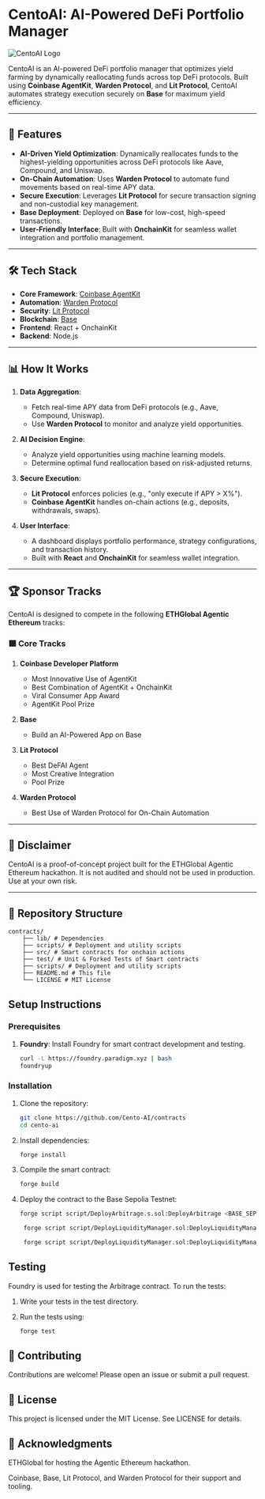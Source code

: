 # CentoAI: AI-Powered DeFi Portfolio Manager

![CentoAI Logo](https://via.placeholder.com/150) <!-- Replace with logo -->

CentoAI is an AI-powered DeFi portfolio manager that optimizes yield farming by dynamically reallocating funds across top DeFi protocols. Built using **Coinbase AgentKit**, **Warden Protocol**, and **Lit Protocol**, CentoAI automates strategy execution securely on **Base** for maximum yield efficiency.

---

## 🚀 Features

- **AI-Driven Yield Optimization**: Dynamically reallocates funds to the highest-yielding opportunities across DeFi protocols like Aave, Compound, and Uniswap.
- **On-Chain Automation**: Uses **Warden Protocol** to automate fund movements based on real-time APY data.
- **Secure Execution**: Leverages **Lit Protocol** for secure transaction signing and non-custodial key management.
- **Base Deployment**: Deployed on **Base** for low-cost, high-speed transactions.
- **User-Friendly Interface**: Built with **OnchainKit** for seamless wallet integration and portfolio management.

---

## 🛠️ Tech Stack

- **Core Framework**: [Coinbase AgentKit](https://developer.coinbase.com/agentkit)
- **Automation**: [Warden Protocol](https://wardenprotocol.org)
- **Security**: [Lit Protocol](https://litprotocol.com)
- **Blockchain**: [Base](https://base.org)
- **Frontend**: React + OnchainKit
- **Backend**: Node.js

---

## 📊 How It Works

1. **Data Aggregation**:  
   - Fetch real-time APY data from DeFi protocols (e.g., Aave, Compound, Uniswap).  
   - Use **Warden Protocol** to monitor and analyze yield opportunities.

2. **AI Decision Engine**:  
   - Analyze yield opportunities using machine learning models.  
   - Determine optimal fund reallocation based on risk-adjusted returns.

3. **Secure Execution**:  
   - **Lit Protocol** enforces policies (e.g., "only execute if APY > X%").  
   - **Coinbase AgentKit** handles on-chain actions (e.g., deposits, withdrawals, swaps).

4. **User Interface**:  
   - A dashboard displays portfolio performance, strategy configurations, and transaction history.  
   - Built with **React** and **OnchainKit** for seamless wallet integration.

---

## 🏆 Sponsor Tracks

CentoAI is designed to compete in the following **ETHGlobal Agentic Ethereum** tracks:

### 🟩 Core Tracks
1. **Coinbase Developer Platform**  
   - Most Innovative Use of AgentKit  
   - Best Combination of AgentKit + OnchainKit  
   - Viral Consumer App Award  
   - AgentKit Pool Prize  

2. **Base**  
   - Build an AI-Powered App on Base  

3. **Lit Protocol**  
   - Best DeFAI Agent  
   - Most Creative Integration  
   - Pool Prize  

4. **Warden Protocol**  
   - Best Use of Warden Protocol for On-Chain Automation  

---

## 🚨 Disclaimer

CentoAI is a proof-of-concept project built for the ETHGlobal Agentic Ethereum hackathon. It is not audited and should not be used in production. Use at your own risk.

---

## 📂 Repository Structure
```
contracts/
    ├── lib/ # Dependencies
    ├── scripts/ # Deployment and utility scripts
    ├── src/ # Smart contracts for onchain actions
    ├── test/ # Unit & Forked Tests of Smart contracts
    ├── scripts/ # Deployment and utility scripts
    ├── README.md # This file
    └── LICENSE # MIT License
```

## Setup Instructions

### Prerequisites

1. **Foundry**: Install Foundry for smart contract development and testing.
   ```bash
   curl -L https://foundry.paradigm.xyz | bash
   foundryup
   ```

### Installation

1. Clone the repository:
   ```bash
   git clone https://github.com/Cento-AI/contracts
   cd cento-ai
   ```

2. Install dependencies:
    ```bash
    forge install
    ```

3. Compile the smart contract:
    ```bash
    forge build
    ```

4. Deploy the contract to the Base Sepolia Testnet:
    ```bash
    forge script script/DeployArbitrage.s.sol:DeployArbitrage <BASE_SEPOLIA_RPC_URL> --private-key <PRIVATE_KEY> --broadcast --verify --verifier blockscout --verifier-url https://base-sepolia.blockscout.com/api/
    ```
   ```bash
    forge script script/DeployLiquidityManager.sol:DeployLiquidityManager <BASE_SEPOLIA_RPC_URL> --private-key <PRIVATE_KEY> --broadcast --verify --verifier blockscout --verifier-url https://base-sepolia.blockscout.com/api/
    ```
   ```bash
    forge script script/DeployLiquidityManager.sol:DeployLiquidityManager <BASE_SEPOLIA_RPC_URL> --private-key <PRIVATE_KEY> --broadcast --verify --verifier blockscout --verifier-url https://base-sepolia.blockscout.com/api/
    ```

## Testing
Foundry is used for testing the Arbitrage contract. To run the tests:

1. Write your tests in the test directory.

2. Run the tests using:
    ```bash
    forge test
    ```

## 🤝 Contributing
Contributions are welcome! Please open an issue or submit a pull request.

## 📄 License
This project is licensed under the MIT License. See LICENSE for details.

## 🙏 Acknowledgments
ETHGlobal for hosting the Agentic Ethereum hackathon.

Coinbase, Base, Lit Protocol, and Warden Protocol for their support and tooling.